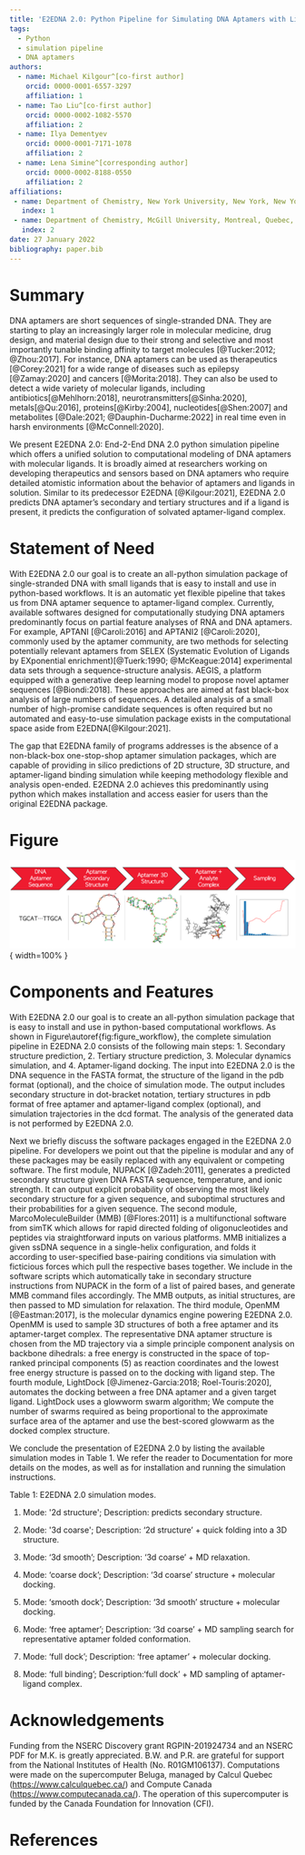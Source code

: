 ```yaml
---
title: 'E2EDNA 2.0: Python Pipeline for Simulating DNA Aptamers with Ligands'
tags:
  - Python
  - simulation pipeline
  - DNA aptamers
authors:
  - name: Michael Kilgour^[co-first author]
    orcid: 0000-0001-6557-3297
    affiliation: 1
  - name: Tao Liu^[co-first author]
    orcid: 0000-0002-1082-5570
    affiliation: 2
  - name: Ilya Dementyev
    orcid: 0000-0001-7171-1078
    affiliation: 2
  - name: Lena Simine^[corresponding author]
    orcid: 0000-0002-8188-0550
    affiliation: 2
affiliations:
 - name: Department of Chemistry, New York University, New York, New York, USA
   index: 1
 - name: Department of Chemistry, McGill University, Montreal, Quebec, Canada
   index: 2
date: 27 January 2022
bibliography: paper.bib
---
```


# Summary

DNA aptamers are short sequences of single-stranded DNA. They are starting to play an increasingly larger role in molecular medicine, drug design, and material design due to their strong and selective and most importantly tunable binding affinity to target molecules [@Tucker:2012; @Zhou:2017]. For instance, DNA aptamers can be used as therapeutics [@Corey:2021] for a wide range of diseases such as epilepsy [@Zamay:2020] and cancers [@Morita:2018]. They can also be used to detect a wide variety of molecular ligands, including antibiotics[@Mehlhorn:2018], neurotransmitters[@Sinha:2020], metals[@Qu:2016], proteins[@Kirby:2004], nucleotides[@Shen:2007] and metabolites [@Dale:2021; @Dauphin-Ducharme:2022] in real time even in harsh environments [@McConnell:2020].

We present E2EDNA 2.0: End-2-End DNA 2.0 python simulation pipeline which offers a unified solution to computational modeling of DNA aptamers with molecular ligands. It is broadly aimed at researchers working on developing therapeutics and sensors based on DNA aptamers who require detailed atomistic information about the behavior of aptamers and ligands in solution. Similar to its predecessor E2EDNA [@Kilgour:2021], E2EDNA 2.0 predicts DNA aptamer’s secondary and tertiary structures and if a ligand is present, it predicts the configuration of solvated aptamer-ligand complex. 

# Statement of Need

With E2EDNA 2.0 our goal is to create an all-python simulation package of single-stranded DNA with small ligands that is easy to install and use in python-based workflows. It is an automatic yet flexible pipeline that takes us from DNA aptamer sequence to aptamer-ligand complex. Currently, available softwares designed for computationally studying DNA aptamers predominantly focus on partial feature analyses of RNA and DNA aptamers. For example, APTANI [@Caroli:2016] and APTANI2 [@Caroli:2020], commonly used by the aptamer community, are two methods for selecting potentially relevant aptamers from SELEX (Systematic Evolution of Ligands by EXponential enrichment)[@Tuerk:1990; @McKeague:2014] experimental data sets through a sequence-structure analysis. AEGIS, a platform equipped with a generative deep learning model to propose novel aptamer sequences [@Biondi:2018].  These approaches are aimed at fast black-box analysis of large numbers of sequences. A detailed analysis of a small number of high-promise candidate sequences is often required but no automated and easy-to-use simulation package exists in the computational space aside from E2EDNA[@Kilgour:2021]. 

The gap that E2EDNA family of programs addresses is the absence of a non-black-box one-stop-shop aptamer simulation packages, which are capable of providing in silico predictions of 2D structure, 3D structure, and aptamer-ligand binding simulation while keeping methodology flexible and analysis open-ended. E2EDNA 2.0 achieves this predominantly using python which makes installation and access easier for users than the original E2EDNA package.

# Figure

![Schematic workflow of E2EDNA 2.0 pipeline.\label{fig:figure_workflow}](figure_workflow.png){ width=100% }


# Components and Features

With E2EDNA 2.0 our goal is to create an all-python simulation package that is easy to install and use in python-based computational workflows. As shown in Figure\autoref{fig:figure_workflow}, the complete simulation pipeline in E2EDNA 2.0 consists of the following main steps: 1. Secondary structure prediction, 2. Tertiary structure prediction, 3. Molecular dynamics simulation, and 4. Aptamer-ligand docking. The input into E2EDNA 2.0 is the DNA sequence in the FASTA format, the structure of the ligand in the pdb format (optional), and the choice of simulation mode. The output includes secondary structure in dot-bracket notation, tertiary structures in pdb format of free aptamer and aptamer-ligand complex (optional), and simulation trajectories in the dcd format. The analysis of the generated data is not performed by E2EDNA 2.0.

Next we briefly discuss the software packages engaged in the E2EDNA 2.0 pipeline. For developers we point out that the pipeline is modular and any of these packages may be easily replaced with any equivalent or competing software. The first module, NUPACK [@Zadeh:2011], generates a predicted secondary structure given DNA FASTA sequence, temperature, and ionic strength. It can output explicit probability of observing the most likely secondary structure for a given sequence, and suboptimal structures and their probabilities for a given sequence. The second module, MarcoMoleculeBuilder (MMB) [@Flores:2011] is a multifunctional software from simTK which allows for rapid directed folding of oligonucleotides and peptides via straightforward inputs on various platforms. MMB initializes a given ssDNA sequence in a single-helix configuration, and folds it according to user-specified base-pairing conditions via simulation with ficticious forces which pull the respective bases together. We include in the software scripts which automatically take in secondary structure instructions from NUPACK in the form of a list of paired bases, and generate MMB command files accordingly. The MMB outputs, as initial structures, are then passed to MD simulation for relaxation. The third module, OpenMM [@Eastman:2017], is the molecular dynamics engine powering E2EDNA 2.0. OpenMM is used to sample 3D structures of both a free aptamer and its aptamer-target complex. The representative DNA aptamer structure is chosen from the MD trajectory via a simple principle component analysis on backbone dihedrals: a free energy is constructed in the space of top-ranked principal components (5) as reaction coordinates and the lowest free energy structure is passed on to the docking with ligand step. The fourth module, LightDock [@Jimenez-Garcia:2018; Roel-Touris:2020], automates the docking between a free DNA aptamer and a given target ligand. LightDock uses a glowworm swarm algorithm; We compute the number of swarms required as being proportional to the approximate surface area of the aptamer and use the best-scored glowwarm as the docked complex structure.

We conclude the presentation of E2EDNA 2.0 by listing the available simulation modes in Table 1. We refer the reader to Documentation for more details on the modes, as well as for installation and running the simulation instructions.

Table 1: E2EDNA 2.0 simulation modes.
1. Mode: '2d structure'; Description: predicts secondary structure.

2. Mode: '3d coarse'; Description: ‘2d structure’ + quick folding into a 3D structure.

3. Mode: ‘3d smooth’; Description: ‘3d coarse’ + MD relaxation.

4. Mode: ‘coarse dock’; Description: ‘3d coarse’ structure  + molecular docking.

5. Mode: ‘smooth dock’; Description: ‘3d smooth’ structure + molecular docking.

6. Mode: ‘free aptamer’; Description: ‘3d coarse’ + MD sampling search for representative aptamer folded conformation.

7. Mode: ‘full dock’; Description: ‘free aptamer’ + molecular docking.

8. Mode: ‘full binding’; Description:‘full dock’ + MD sampling of aptamer-ligand complex.

# Acknowledgements

Funding from the NSERC Discovery grant RGPIN-201924734 and an NSERC PDF for M.K. is greatly appreciated. B.W. and P.R. are grateful for support from the National Institutes of Health (No. R01GM106137). Computations were made on the supercomputer Beluga, managed by Calcul Quebec (https://www.calculquebec.ca/) and Compute Canada (https://www.computecanada.ca/). The operation of this supercomputer is funded by the Canada Foundation for Innovation (CFI).

# References
